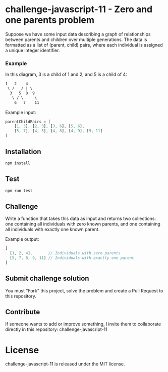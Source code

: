 # challenge-javascript-11 - Zero and one parents problem

Suppose we have some input data describing a graph of relationships between parents and children over multiple generations. The data is formatted as a list of (parent, child) pairs, where each individual is assigned a unique integer identifier.

### Example

In this diagram, 3 is a child of 1 and 2, and 5 is a child of 4:

```md
1   2    4
 \ /   / | \
  3   5  8  9
   \ / \     \
    6   7    11
```

Example input:

```js
parentChildPairs = [
    [1, 3], [2, 3], [3, 6], [5, 6],
    [5, 7], [4, 5], [4, 8], [4, 9], [9, 11]
]
```

## Installation

```bash
npm install
```

## Test

```bash
npm run test
```

## Challenge

Write a function that takes this data as input and returns two collections: one containing all individuals with zero known parents, and one containing all individuals with exactly one known parent.

Example output:

```js
[
  [1, 2, 4],       // Individuals with zero parents
  [5, 7, 8, 9, 11] // Individuals with exactly one parent
]
```

## Submit challenge solution

You must "Fork" this project, solve the problem and create a Pull Request to this repository.

## Contribute

If someone wants to add or improve something, I invite them to collaborate directly in this repository: challenge-javascript-11

# License
challenge-javascript-11 is released under the MIT license.

